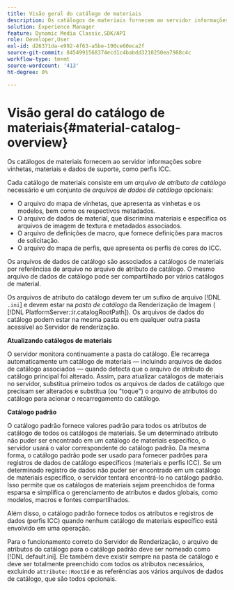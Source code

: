 ```yaml
---
title: Visão geral do catálogo de materiais
description: Os catálogos de materiais fornecem ao servidor informações sobre vinhetas, materiais e dados de suporte, como perfis ICC.
solution: Experience Manager
feature: Dynamic Media Classic,SDK/API
role: Developer,User
exl-id: d26371da-e992-4f63-a5be-190ce60eca2f
source-git-commit: 8454991568374ecd1c4babdd3210250ea7988c4c
workflow-type: tm+mt
source-wordcount: '413'
ht-degree: 0%

---
```


# Visão geral do catálogo de materiais{#material-catalog-overview}

Os catálogos de materiais fornecem ao servidor informações sobre vinhetas, materiais e dados de suporte, como perfis ICC.

Cada catálogo de materiais consiste em um *arquivo de atributo de catálogo* necessário e um conjunto de *arquivos de dados de catálogo* opcionais:

* O arquivo do mapa de vinhetas, que apresenta as vinhetas e os modelos, bem como os respectivos metadados.
* O arquivo de dados de material, que discrimina materiais e especifica os arquivos de imagem de textura e metadados associados.
* O arquivo de definições de macro, que fornece definições para macros de solicitação.
* O arquivo do mapa de perfis, que apresenta os perfis de cores do ICC.

Os arquivos de dados de catálogo são associados a catálogos de materiais por referências de arquivo no arquivo de atributo de catálogo. O mesmo arquivo de dados de catálogo pode ser compartilhado por vários catálogos de material.

Os arquivos de atributo do catálogo devem ter um sufixo de arquivo [!DNL `.ini`] e devem estar na *pasta de catálogo* da Renderização de Imagem ( [!DNL PlatformServer::ir.catalogRootPath]). Os arquivos de dados do catálogo podem estar na mesma pasta ou em qualquer outra pasta acessível ao Servidor de renderização.

**Atualizando catálogos de materiais**

O servidor monitora continuamente a pasta do catálogo. Ele recarrega automaticamente um catálogo de materiais — incluindo arquivos de dados de catálogo associados — quando detecta que o arquivo de atributo de catálogo principal foi alterado. Assim, para atualizar catálogos de materiais no servidor, substitua primeiro todos os arquivos de dados de catálogo que precisam ser alterados e substitua (ou &quot;toque&quot;) o arquivo de atributos do catálogo para acionar o recarregamento do catálogo.

**Catálogo padrão**

O catálogo padrão fornece valores padrão para todos os atributos de catálogo de todos os catálogos de materiais. Se um determinado atributo não puder ser encontrado em um catálogo de materiais específico, o servidor usará o valor correspondente do catálogo padrão. Da mesma forma, o catálogo padrão pode ser usado para fornecer padrões para registros de dados de catálogo específicos (materiais e perfis ICC). Se um determinado registro de dados não puder ser encontrado em um catálogo de materiais específico, o servidor tentará encontrá-lo no catálogo padrão. Isso permite que os catálogos de materiais sejam preenchidos de forma esparsa e simplifica o gerenciamento de atributos e dados globais, como modelos, macros e fontes compartilhados.

Além disso, o catálogo padrão fornece todos os atributos e registros de dados (perfis ICC) quando nenhum catálogo de materiais específico está envolvido em uma operação.

Para o funcionamento correto do Servidor de Renderização, o arquivo de atributos do catálogo para o catálogo padrão deve ser nomeado como [!DNL default.ini]. Ele também deve existir sempre na pasta de catálogo e deve ser totalmente preenchido com todos os atributos necessários, excluindo `attribute::RootId` e as referências aos vários arquivos de dados de catálogo, que são todos opcionais.

<!-- **See also**

`PlatformServer::ir.catalogRootPath` -->
